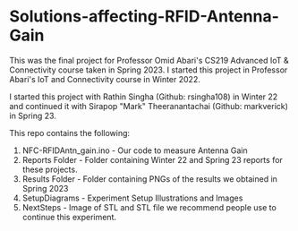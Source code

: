 # Solutions-affecting-RFID-Antenna-Gain
This was the final project for Professor Omid Abari's CS219 Advanced IoT &amp; Connectivity course taken in Spring 2023. I started this project in Professor Abari's IoT and Connectivity course in Winter 2022.

I started this project with Rathin Singha (Github: rsingha108) in Winter 22 and continued it with Sirapop "Mark" Theeranantachai (Github: markverick) in Spring 23.

This repo contains the following:
1. NFC-RFIDAntn_gain.ino - Our code to measure Antenna Gain
2. Reports Folder - Folder containing Winter 22 and Spring 23 reports for these projects.
3. Results Folder - Folder containing PNGs of the results we obtained in Spring 2023
4. SetupDiagrams - Experiment Setup Illustrations and Images
5. NextSteps - Image of STL and STL file we recommend people use to continue this experiment.
